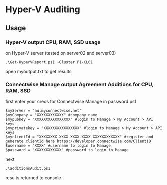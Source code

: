 # Hyper-V Auditing

## Usage

### Hyper-V output CPU, RAM, SSD usage

on Hyper-V server (tested on server02 and server03)

```
.\Get-HyperVReport.ps1 -Cluster P1-CL01
```

open myoutput.txt to get results

### Connectwise Manage output Agreement Additions for CPU, RAM, SSD 

first enter your creds for Connectwise Manage in password.ps1

```
$myServer = "au.myconnectwise.net"
$myCompany = "XXXXXXXXXXXX" #company name
$mypubkey = "XXXXXXXXXXXXXXXX" #login to Manage > My Account > API keys
$myprivatekey = "XXXXXXXXXXXXXXXX" #login to Manage > My Account > API keys
$myclientId = "XXXXXXXX-XXXX-XXXX-XXXX-XXXXXXXXXXXX" #register and generate clientId here https://developer.connectwise.com/ClientID
$username = "XXXX" #username to login to Manage
$password = "XXXXXXXXXXXX" #password to login to Manage
 ```

next

```
.\additionsAudit.ps1
```

results returned to console
